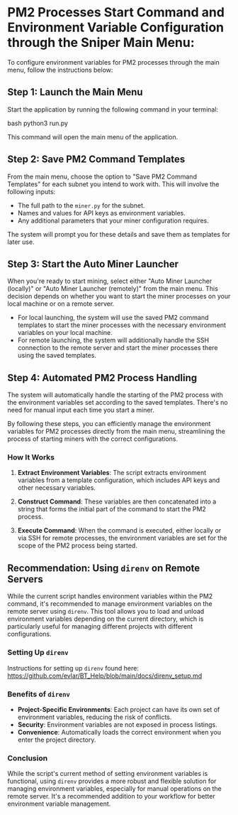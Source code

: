
# PM2 Processes Start Command and Environment Variable Configuration through the Sniper Main Menu:

To configure environment variables for PM2 processes through the main menu, follow the instructions below:

## Step 1: Launch the Main Menu

Start the application by running the following command in your terminal:

bash
python3 run.py


This command will open the main menu of the application.

## Step 2: Save PM2 Command Templates

From the main menu, choose the option to "Save PM2 Command Templates" for each subnet you intend to work with. This will involve the following inputs:

- The full path to the `miner.py` for the subnet.
- Names and values for API keys as environment variables.
- Any additional parameters that your miner configuration requires.

The system will prompt you for these details and save them as templates for later use.

## Step 3: Start the Auto Miner Launcher

When you're ready to start mining, select either "Auto Miner Launcher (locally)" or "Auto Miner Launcher (remotely)" from the main menu. This decision depends on whether you want to start the miner processes on your local machine or on a remote server.

- For local launching, the system will use the saved PM2 command templates to start the miner processes with the necessary environment variables on your local machine.
- For remote launching, the system will additionally handle the SSH connection to the remote server and start the miner processes there using the saved templates.

## Step 4: Automated PM2 Process Handling

The system will automatically handle the starting of the PM2 process with the environment variables set according to the saved templates. There's no need for manual input each time you start a miner.

By following these steps, you can efficiently manage the environment variables for PM2 processes directly from the main menu, streamlining the process of starting miners with the correct configurations.

### How It Works

1. **Extract Environment Variables**: The script extracts environment variables from a template configuration, which includes API keys and other necessary variables.

2. **Construct Command**: These variables are then concatenated into a string that forms the initial part of the command to start the PM2 process.

3. **Execute Command**: When the command is executed, either locally or via SSH for remote processes, the environment variables are set for the scope of the PM2 process being started.


## Recommendation: Using `direnv` on Remote Servers

While the current script handles environment variables within the PM2 command, it's recommended to manage environment variables on the remote server using `direnv`. This tool allows you to load and unload environment variables depending on the current directory, which is particularly useful for managing different projects with different configurations.

### Setting Up `direnv`

Instructions for setting up `direnv` found here: https://github.com/evlar/BT_Help/blob/main/docs/direnv_setup.md


### Benefits of `direnv`

- **Project-Specific Environments**: Each project can have its own set of environment variables, reducing the risk of conflicts.
- **Security**: Environment variables are not exposed in process listings.
- **Convenience**: Automatically loads the correct environment when you enter the project directory.

### Conclusion

While the script's current method of setting environment variables is functional, using `direnv` provides a more robust and flexible solution for managing environment variables, especially for manual operations on the remote server. It's a recommended addition to your workflow for better environment variable management.